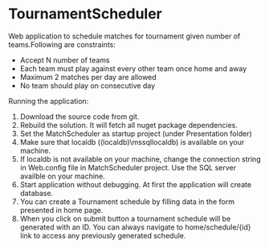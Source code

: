 # TournamentScheduler
Web application to schedule matches for tournament given number of teams.Following are constraints:
- Accept N number of teams
- Each team must play against every other team once home and away
- Maximum 2 matches per day are allowed
- No team should play on consecutive day

Running the application:
1. Download the source code from git.
2. Rebuild the solution. It will fetch all nuget package dependencies.
3. Set the MatchScheduler as startup project (under Presentation folder)
4. Make sure that localdb ((localdb)\mssqllocaldb) is available on your machine. 
5. If localdb is not available on your machine, change the connection string in Web.config file in MatchScheduler project. Use the SQL server availble on your machine.
6. Start application without debugging. At first the application will create database.
7. You can create a Tournament schedule by filling data in the form presented in home page.
8. When you click on submit button a tournament schedule will be generated with an ID. You can always navigate to home/schedule/{id} link to access any previously generated schedule.
